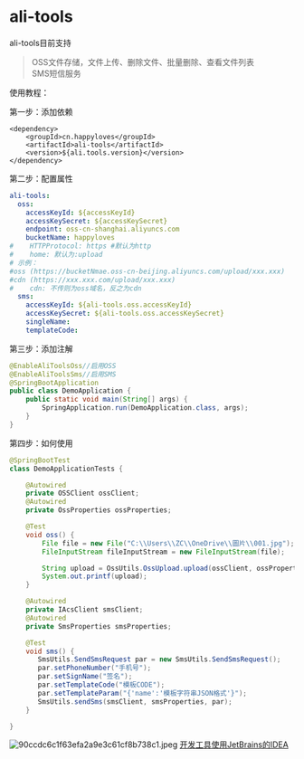 # ali-tools
ali-tools目前支持
>OSS文件存储，文件上传、删除文件、批量删除、查看文件列表<br/>
>SMS短信服务

使用教程：

第一步：添加依赖
```pom
<dependency>
    <groupId>cn.happyloves</groupId>
    <artifactId>ali-tools</artifactId>
    <version>${ali.tools.version}</version>
</dependency>
```
第二步：配置属性
```yaml
ali-tools:
  oss:
    accessKeyId: ${accessKeyId}
    accessKeySecret: ${accessKeySecret}
    endpoint: oss-cn-shanghai.aliyuncs.com
    bucketName: happyloves
#    HTTPProtocol: https #默认为http
#    home: 默认为:upload
# 示例：
#oss (https://bucketNmae.oss-cn-beijing.aliyuncs.com/upload/xxx.xxx)
#cdn (https://xxx.xxx.com/upload/xxx.xxx)
#    cdn: 不传则为oss域名，反之为cdn
  sms:
    accessKeyId: ${ali-tools.oss.accessKeyId}
    accessKeySecret: ${ali-tools.oss.accessKeySecret}
    singleName:
    templateCode:
```
第三步：添加注解
```java
@EnableAliToolsOss//启用OSS
@EnableAliToolsSms//启用SMS
@SpringBootApplication
public class DemoApplication {
    public static void main(String[] args) {
        SpringApplication.run(DemoApplication.class, args);
    }
}
```
第四步：如何使用
```java
@SpringBootTest
class DemoApplicationTests {

    @Autowired
    private OSSClient ossClient;
    @Autowired
    private OssProperties ossProperties;

    @Test
    void oss() {
        File file = new File("C:\\Users\\ZC\\OneDrive\\圖片\\001.jpg");
        FileInputStream fileInputStream = new FileInputStream(file);

        String upload = OssUtils.OssUpload.upload(ossClient, ossProperties, "test2.png", fileInputStream);
        System.out.printf(upload);
    }

    @Autowired
    private IAcsClient smsClient;
    @Autowired
    private SmsProperties smsProperties;

    @Test
    void sms() {
       SmsUtils.SendSmsRequest par = new SmsUtils.SendSmsRequest();
       par.setPhoneNumber("手机号");
       par.setSignName("签名");
       par.setTemplateCode("模板CODE");
       par.setTemplateParam("{'name':'模板字符串JSON格式'}");
       SmsUtils.sendSms(smsClient, smsProperties, par);
    }

}
```
![90ccdc6c1f63efa2a9e3c61cf8b738c1.jpeg](https://i.loli.net/2021/05/21/zO9cqhG31NAfsKx.jpg)
[开发工具使用JetBrains的IDEA](https://www.jetbrains.com/?from=ali-tool)
